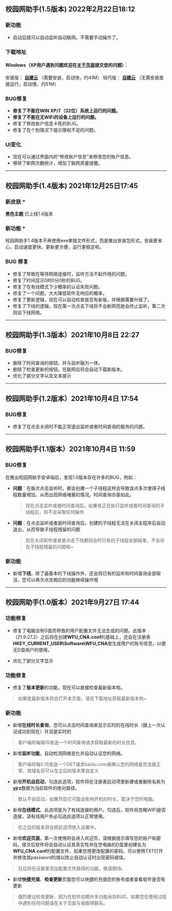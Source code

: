 ## 校园网助手(1.5版本) 2022年2月22日18:12

### 新功能
 
 * 启动后就可以自动监听自动联网，不需要手动操作了。

### 下载地址

#### Windows（XP用户遇到问题欢迎在[关于页面][1]提交您的问题）：
  安装版： [**自建云**][2]  （需要安装，启动快，约41M）
  轻巧版： [**自建云**][3] （无需安装直接运行，启动慢，约51M）

### BUG修复 

 * **修复了不能在WIN XP/7（32位）系统上运行的问题。**
 * **修复了不能在无WiFi的设备上运行的问题。**
 * 修复了修改账户信息卡死的BUG。
 * 修复了在个别情况下提示限权不足的问题。


### UI变化
 
 * 现在可以通过界面内的“修改账户信息”来修改您的账户信息。
 * 移除了断网次数统计，增加了联网质量提醒。


----------


## 校园网助手(1.4版本) 2021年12月25日17:45

###  新皮肤 *

**黑色主题** 已上线1.4版本

### 新功能 *

校园网助手1.4版本不再使用exe单独文件形式，而是推出安装包形式。安装更省心，启动速度更快，更新更方便，运行更稳定啦。

###  BUG 修复 

* 修复了导致在等待网络连接时，监听方法不起作用的问题。
* 修复了时间显示0时0分0秒的BUG。
* 修复了在有线模式下少概率的认证失败问题。
* 修复了一个问题，大大降低软件无响应的概率。
* 修复了更新逻辑，现在可以自动检查是否有新版，并根据需要升级了。
* 修复了下线的逻辑，现在第一次点击下线将不会断网而是会终止监听，第二次则会下线网络。


----------


## 校园网助手(1.3版本）2021年10月8日 22:27


### BUG修复 

* 删除了时间查询的按钮，并与监听融为一体。
* 删除了检查更新的按钮，在联网后将会自动下载新版本。
* 优化了部分文字以及文本提示


----------


## 校园网助手(1.2版本）2021年10月4日 17:54

### BUG修复 

* 修复了在点击关闭时不能正常退出监听或者时间查询的服务的问题。


----------


## 校园网助手(1.1版本）2021年10月4日 11:59

### BUG修复 

在推出校园网助手安卓端后，发现1.0版本存在许多的BUG，例如：

* **问题**：在每次点击监听时，都会创建一个子线程这样会导致误点多次使得子线程数量增加，从而出现网络堵塞的情况。时间查询亦是如此。

  > 现在点击监听或者时间查询后，如果有正在执行监听或者时间查询的子线程后，将不会采取任何操作

* **问题**：在点击监听或者是时间查询后，创建的子线程无法在关闭主程序后自动退出，从而导致子线程残留的问题

  > 现在关闭软件或者是点击下线都将会时已有的子线程全部结束，不会存在子线程残留的问题啦~

### 新功能

* 新增**下线**，除了最基本的下线操作外，还会将已有的监听和时间查询全部取消，您可以再次点击相应的功能继续操作哦


----------


##  校园网助手(1.0版本）2021年9月27日 17:44

###  功能修复 

* 修复了电脑没有D盘而导致的用户配置文件无法生成的问题。此版本（21.9.27.2）之后将在创建**WFU_CNA.conf**的基础上，还会在注册表**HKEY_CURRENT_USER\\Software\\WFU_CNA**里生成用户的账号信息，以便无D盘用户的使用。

* 优化了部分文字显示

### 功能修复 

* 修复了**版本更新**的功能，现在可以直接检查最新版本啦。

> 如果是最新版本将会打开本页面，请在下载地址获取最新版本哟~

###  新功能 

* 新增**在线时长查询**，您可以点击时间查询来显示实时的在线时长（据上一次认证成功到现在）并且是实时的

>  客户端将每隔1S发送一个时间查询请求获取最新的时长信息。

* 新增**监听功能**，自动检测网络变化并自动认证您的网络。

>  客户端将每0.1S发送一个GET请求baidu.com来确认您的网络是否连接正常，其域名将可以在之后的版本里自定义

* 新增**开机自启动**，勾选此选项，软件将在注册表启动项里新建或者删除名称为**yjrz**数据为当前软件的绝对路径。

> 默认不自启动，如果开启它可能会影响开机的时长，取决于您的电脑。

* 新增**在线模式**，此选项是为了有线连接的用户。勾选后，软件将忽略WIFI是否连接，请有线用户务必勾选此选项以正常使用。

> 在之后的版本将会把此选项放入设置中。

* 新增**欢迎页面**，第一次使用将会进入欢迎页，请根据提示填写您的账户和密码，提交后软件将会自动认证其真实性并在您电脑的D盘里创建名为**WFU_CNA.conf**的配置文件，如果您想更改配置的密码，可以使用TXT打开并修改其password的值以防止自动认证时出现密码错误。

> 日后将在设置里添加配置文件路径的功能，敬请期待。

* 新增**快捷充值**、**检查更新**页面您可以快捷的充值您的账号或者查看软件是否有更新

> 强烈建议检查更新，因为在软件初期许多功能尚存BUG，如果您在使用过程中遇到任何问题请在关于页面与我取得联系。


  [1]: https://www.nvidia.fun/index.php/start-page.html
  [2]: https://oss.nvidia.fun/%E6%A0%A1%E5%9B%AD%E7%BD%91%E5%8A%A9%E6%89%8B.exe
  [3]: https://github.com/Doone-skser/WFU
